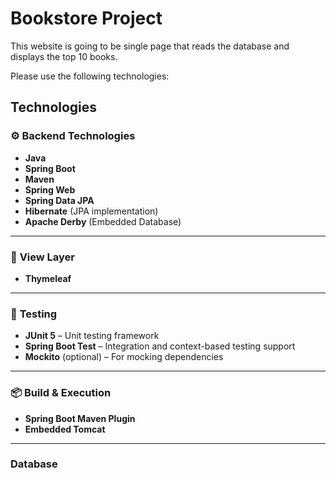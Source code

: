# Bookstore Project

This website is going to be single page that reads the database and displays the top 10 books.

Please use the following technologies:

## Technologies

### ⚙️ **Backend Technologies**
- **Java**
- **Spring Boot**
- **Maven**
- **Spring Web**
- **Spring Data JPA**
- **Hibernate** (JPA implementation)
- **Apache Derby** (Embedded Database)

---

### 🎨 **View Layer**
- **Thymeleaf**

---

### 🧪 **Testing**
- **JUnit 5** – Unit testing framework
- **Spring Boot Test** – Integration and context-based testing support
- **Mockito** (optional) – For mocking dependencies

---

### 📦 **Build & Execution**
- **Spring Boot Maven Plugin**
- **Embedded Tomcat**

---

### Database

